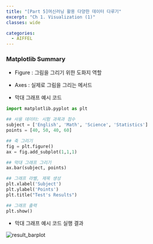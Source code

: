 ```yaml
---
title: "[Part 5]머신러닝 활용 다양한 데이터 다루기"
excerpt: "Ch 1. Visualization (1)"
classes: wide

categories:
  - AIFFEL
---
```

### Matplotlib Summary

- Figure : 그림을 그리기 위한 도화지 역할
- Axes : 실제로 그림을 그리는 메서드

- 막대 그래프 예시 코드

```python
import matplotlib.pyplot as plt

## 사용 데이터: 시험 과목과 점수
subject = ['English', 'Math', 'Science', 'Statistics']
points = [40, 50, 40, 60]

## 축 그리기
fig = plt.figure()
ax = fig.add_subplot(1,1,1)

## 막대 그래프 그리기
ax.bar(subject, points)

## 그래프 라벨, 제목 생성
plt.xlabel('Subject')
plt.ylabel('Points')
plt.title("Test's Results")

## 그래프 출력
plt.show()
```

- 막대 그래프 예시 코드 실행 결과

![result_barplot](../../assets/images/visualization/result_barplot.png)
